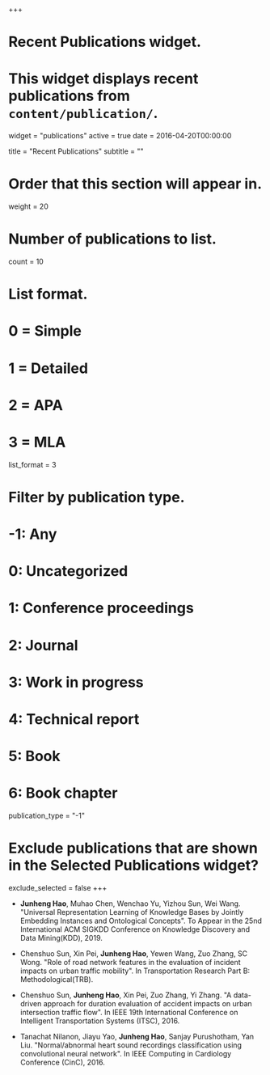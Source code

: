 +++
# Recent Publications widget.
# This widget displays recent publications from `content/publication/`.
widget = "publications"
active = true
date = 2016-04-20T00:00:00

title = "Recent Publications"
subtitle = ""

# Order that this section will appear in.
weight = 20

# Number of publications to list.
count = 10

# List format.
#   0 = Simple
#   1 = Detailed
#   2 = APA
#   3 = MLA
list_format = 3

# Filter by publication type.
# -1: Any
#  0: Uncategorized
#  1: Conference proceedings
#  2: Journal
#  3: Work in progress
#  4: Technical report
#  5: Book
#  6: Book chapter
publication_type = "-1"

# Exclude publications that are shown in the Selected Publications widget?
exclude_selected = false
+++

* **Junheng Hao**, Muhao Chen, Wenchao Yu, Yizhou Sun, Wei Wang. "Universal Representation Learning of Knowledge Bases by Jointly Embedding Instances and Ontological Concepts". To Appear in the 25nd International ACM SIGKDD Conference on Knowledge Discovery and Data Mining(KDD), 2019. 

* Chenshuo Sun, Xin Pei, **Junheng Hao**, Yewen Wang, Zuo Zhang, SC Wong. "Role of road network features in the evaluation of incident impacts on urban traffic mobility". In Transportation Research Part B: Methodological(TRB). 

* Chenshuo Sun, **Junheng Hao**, Xin Pei, Zuo Zhang, Yi Zhang. "A data-driven approach for duration evaluation of accident impacts on urban intersection traffic flow". In IEEE 19th International Conference on Intelligent Transportation Systems (ITSC), 2016.

* Tanachat Nilanon, Jiayu Yao, **Junheng Hao**, Sanjay Purushotham, Yan Liu. "Normal/abnormal heart sound recordings classification using convolutional neural network". In IEEE Computing in Cardiology Conference (CinC), 2016.

